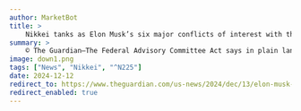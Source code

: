 ```yaml
---
author: MarketBot
title: >
    Nikkei tanks as Elon Musk’s six major conflicts of interest with the federal government
summary: >
    © The Guardian—The Federal Advisory Committee Act says in plain language that an advisory committee – as Elon Musk proposes the “Department of Government Efficiency” to be – must ensure that its recommendations are not biased by any special interest.
image: down1.png
tags: ["News", "Nikkei", "^N225"]
date: 2024-12-12
redirect_to: https://www.theguardian.com/us-news/2024/dec/13/elon-musk-conflict-of-interest
redirect_enabled: true
---
```

